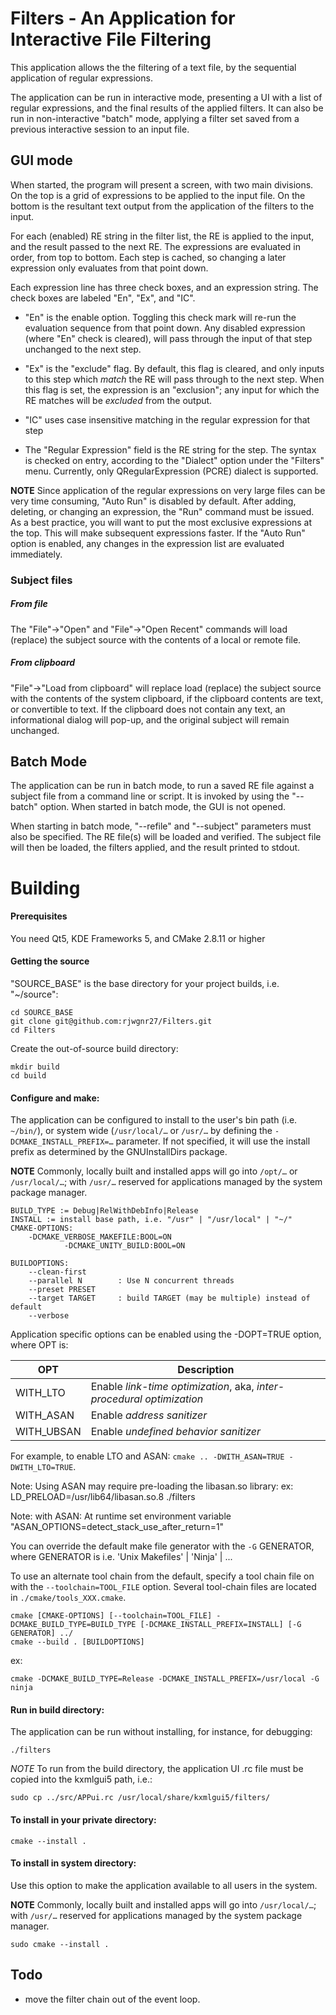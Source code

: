 # Filters - An Application for Interactive File Filtering
This application allows the the filtering of a text file, by the sequential 
application of regular expressions.

The application can be run in interactive mode, presenting a UI with a list 
of regular expressions, and the final results of the applied filters. It can
also be run in non-interactive "batch" mode, applying a filter set saved from
a previous interactive session to an input file.

## GUI mode
When started, the program will
present a screen, with two main divisions. On the top is a grid of expressions 
to be applied to the input file. On the bottom is the resultant text output
from the application of the filters to the input.

For each (enabled) RE string in the filter list, the RE is applied to the input,
and the result passed to the next RE. The expressions are evaluated in order,
from top to bottom. Each step is cached, so changing a later expression only
evaluates from that point down. 

Each expression line has three check boxes, and an expression string. The check
boxes are labeled "En", "Ex", and "IC".

* "En" is the enable option. Toggling this check mark will re-run the evaluation
sequence from that point down. Any disabled expression (where "En" check is 
cleared), will pass through the input of that step unchanged to the next step.

* "Ex" is the "exclude" flag. By default, this flag is cleared, and only inputs
to this step which *match* the RE will pass through to the next step. When this
flag is set, the expression is an "exclusion"; any input for which the RE 
matches will be *excluded* from the output.

* "IC" uses case insensitive matching in the regular expression for that step

* The "Regular Expression" field is the RE string for the step. The syntax is 
checked on entry, according to the "Dialect" option under the "Filters" menu. 
Currently, only QRegularExpression (PCRE) dialect is supported.

**NOTE** Since application of the regular expressions on very large files can be
very time consuming, "Auto Run" is disabled by default. After adding, deleting,
or changing an expression, the "Run" command must be issued. As a best practice,
you will want to put the most exclusive expressions at the top. This will make
subsequent expressions faster. If the "Auto Run" option is enabled, any changes
in the expression list are evaluated immediately.

### Subject files
##### From file
The "File"->"Open" and "File"->"Open Recent" commands will load (replace) the
subject source with the contents of a local or remote file.

##### From clipboard
"File"->"Load from clipboard" will replace load (replace) the subject source 
with the contents of the system clipboard, if the clipboard contents are text,
or convertible to text. If the clipboard does not contain any text, an 
informational dialog will pop-up, and the original subject will remain
unchanged.

## Batch Mode
The application can be run in batch mode, to run a saved RE file against a
subject file from a command line or script. It is invoked by using the
"--batch" option. When started in batch mode, the GUI is not opened.

When starting in batch mode, "--refile" and "--subject" parameters must also
be specified. The RE file(s) will be loaded and verified. The subject file
will then be loaded, the filters applied, and the result printed to stdout.

# Building
#### Prerequisites
You need Qt5, KDE Frameworks 5, and CMake 2.8.11 or higher

#### Getting the source
"SOURCE_BASE" is the base directory for your project builds, i.e. "~/source":

```shell
cd SOURCE_BASE
git clone git@github.com:rjwgnr27/Filters.git
cd Filters
```

Create the out-of-source build directory:
```shell
mkdir build
cd build
```

#### Configure and make:

The application can be configured to install to the user's bin path (i.e. 
`~/bin/`), or system wide (`/usr/local/…` or `/usr/…` by defining the
`-DCMAKE_INSTALL_PREFIX=…` parameter. If not specified, it will use the install prefix
as determined by the GNUInstallDirs package.

**NOTE** Commonly, locally built and installed apps will go into 
`/opt/…` or `/usr/local/…`; with `/usr/…` reserved for applications managed by the
 system package manager.

	BUILD_TYPE := Debug|RelWithDebInfo|Release
	INSTALL := install base path, i.e. "/usr" | "/usr/local" | "~/"
	CMAKE-OPTIONS:
		-DCMAKE_VERBOSE_MAKEFILE:BOOL=ON
                -DCMAKE_UNITY_BUILD:BOOL=ON

    BUILDOPTIONS:
        --clean-first
        --parallel N        : Use N concurrent threads
        --preset PRESET
        --target TARGET     : build TARGET (may be multiple) instead of default
        --verbose

Application specific options can be enabled using the -DOPT=TRUE option, where OPT is:

| OPT | Description |
| --- | ----------- |
| WITH_LTO | Enable *link-time optimization*, aka, *inter-procedural optimization* |
| WITH_ASAN | Enable *address sanitizer* |
| WITH_UBSAN | Enable *undefined behavior sanitizer* |

For example, to enable LTO and ASAN: `cmake .. -DWITH_ASAN=TRUE -DWITH_LTO=TRUE`.

Note: Using ASAN may require pre-loading the libasan.so library:
  ex: LD_PRELOAD=/usr/lib64/libasan.so.8 ./filters

Note: with ASAN: At runtime set environment variable
  "ASAN_OPTIONS=detect_stack_use_after_return=1"

You can override the default make file generator with the ```-G``` GENERATOR, where
GENERATOR is i.e. 'Unix Makefiles' | 'Ninja' | ...

To use an alternate tool chain from the default, specify a tool chain file on with the
`--toolchain=TOOL_FILE` option. Several tool-chain files are located in
`./cmake/tools_XXX.cmake`.

```shell
cmake [CMAKE-OPTIONS] [--toolchain=TOOL_FILE] -DCMAKE_BUILD_TYPE=BUILD_TYPE [-DCMAKE_INSTALL_PREFIX=INSTALL] [-G GENERATOR] ../
cmake --build . [BUILDOPTIONS]
```

ex:
```shell
cmake -DCMAKE_BUILD_TYPE=Release -DCMAKE_INSTALL_PREFIX=/usr/local -G ninja
```

#### Run in build directory:
The application can be run without installing, for instance, for debugging:

```shell
./filters
```
*NOTE*
To run from the build directory, the application UI .rc file must be copied 
into the kxmlgui5 path, i.e.:

```shell
sudo cp ../src/APPui.rc /usr/local/share/kxmlgui5/filters/
```

#### To install in your private directory:

```shell
cmake --install .
```

#### To install in system directory:
Use this option to make the application available to all users in the system.

**NOTE** Commonly, locally built and installed apps will go into 
`/usr/local/…`; with `/usr/…` reserved for applications managed by the
 system package manager.


```shell
sudo cmake --install .
```

## Todo
* move the filter chain out of the event loop.
